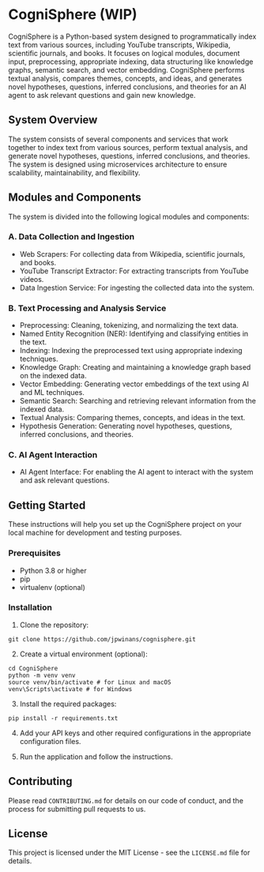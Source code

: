 # CogniSphere (WIP)

CogniSphere is a Python-based system designed to programmatically index text from various sources, including YouTube transcripts, Wikipedia, scientific journals, and books. It focuses on logical modules, document input, preprocessing, appropriate indexing, data structuring like knowledge graphs, semantic search, and vector embedding. CogniSphere performs textual analysis, compares themes, concepts, and ideas, and generates novel hypotheses, questions, inferred conclusions, and theories for an AI agent to ask relevant questions and gain new knowledge.

## System Overview

The system consists of several components and services that work together to index text from various sources, perform textual analysis, and generate novel hypotheses, questions, inferred conclusions, and theories. The system is designed using microservices architecture to ensure scalability, maintainability, and flexibility.

## Modules and Components

The system is divided into the following logical modules and components:

### A. Data Collection and Ingestion

- Web Scrapers: For collecting data from Wikipedia, scientific journals, and books.
- YouTube Transcript Extractor: For extracting transcripts from YouTube videos.
- Data Ingestion Service: For ingesting the collected data into the system.

### B. Text Processing and Analysis Service

- Preprocessing: Cleaning, tokenizing, and normalizing the text data.
- Named Entity Recognition (NER): Identifying and classifying entities in the text.
- Indexing: Indexing the preprocessed text using appropriate indexing techniques.
- Knowledge Graph: Creating and maintaining a knowledge graph based on the indexed data.
- Vector Embedding: Generating vector embeddings of the text using AI and ML techniques.
- Semantic Search: Searching and retrieving relevant information from the indexed data.
- Textual Analysis: Comparing themes, concepts, and ideas in the text.
- Hypothesis Generation: Generating novel hypotheses, questions, inferred conclusions, and theories.

### C. AI Agent Interaction

- AI Agent Interface: For enabling the AI agent to interact with the system and ask relevant questions.

## Getting Started

These instructions will help you set up the CogniSphere project on your local machine for development and testing purposes.

### Prerequisites

- Python 3.8 or higher
- pip
- virtualenv (optional)

### Installation

1. Clone the repository:

```
git clone https://github.com/jpwinans/cognisphere.git
```

2. Create a virtual environment (optional):

```
cd CogniSphere
python -m venv venv
source venv/bin/activate # for Linux and macOS
venv\Scripts\activate # for Windows
```

3. Install the required packages:

```
pip install -r requirements.txt
```

4. Add your API keys and other required configurations in the appropriate configuration files.

5. Run the application and follow the instructions.

## Contributing

Please read `CONTRIBUTING.md` for details on our code of conduct, and the process for submitting pull requests to us.

## License

This project is licensed under the MIT License - see the `LICENSE.md` file for details.

